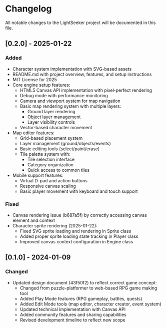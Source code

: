# Changelog

All notable changes to the LightSeeker project will be documented in this file.

## [0.2.0] - 2025-01-22

### Added

- Character system implementation with SVG-based assets
- README.md with project overview, features, and setup instructions
- MIT License for 2025
- Core engine setup features:
  - HTML5 Canvas API implementation with pixel-perfect rendering
  - Debug mode with performance monitoring
  - Camera and viewport system for map navigation
  - Basic map rendering system with multiple layers:
    - Ground layer rendering
    - Object layer management
    - Layer visibility controls
  - Vector-based character movement
- Map editor features:
  - Grid-based placement system
  - Layer management (ground/objects/events)
  - Basic editing tools (select/paint/erase)
  - Tile palette system with:
    - Tile selection interface
    - Category organization
    - Quick access to common tiles
- Mobile support features:
  - Virtual D-pad and action buttons
  - Responsive canvas scaling
  - Basic player movement with keyboard and touch support

### Fixed

- Canvas rendering issue (b687a5f) by correctly accessing canvas element and context
- Character sprite rendering (2025-01-22):
  - Fixed SVG sprite loading and rendering in Sprite class
  - Added proper sprite loading state tracking in Player class
  - Improved canvas context configuration in Engine class

## [0.1.0] - 2024-01-09

### Changed

- Updated design document (43f50f2) to reflect correct game concept:
  - Changed from puzzle-platformer to web-based RPG game making tool
  - Added Play Mode features (RPG gameplay, battles, quests)
  - Added Edit Mode tools (map editor, character creator, event system)
  - Updated technical implementation with Canvas API
  - Added community features and sharing capabilities
  - Revised development timeline to reflect new scope
